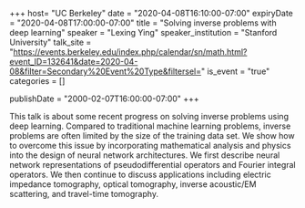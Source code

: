 +++
  host= "UC Berkeley"
  date = "2020-04-08T16:10:00-07:00"
  expiryDate = "2020-04-08T17:00:00-07:00"
  title = "Solving inverse problems with deep learning"
  speaker = "Lexing Ying"
  speaker_institution = "Stanford University"
  talk_site = "https://events.berkeley.edu/index.php/calendar/sn/math.html?event_ID=132641&date=2020-04-08&filter=Secondary%20Event%20Type&filtersel="
  is_event = "true"
  categories = []

  publishDate = "2000-02-07T16:00:00-07:00"
+++

This talk is about some recent progress on solving inverse problems using deep learning. Compared to traditional machine learning problems, inverse problems are often limited by the size of the training data set. We show how to overcome this issue by incorporating mathematical analysis and physics into the design of neural network architectures. We first describe neural network representations of pseudodifferential operators and Fourier integral operators. We then continue to discuss applications including electric impedance tomography, optical tomography, inverse acoustic/EM scattering, and travel-time tomography.